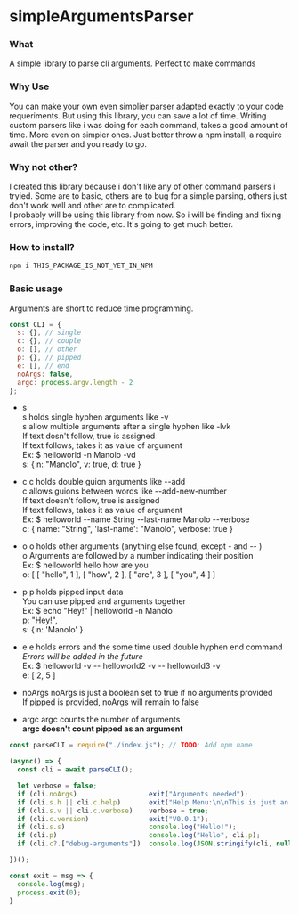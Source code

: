 # simpleArgumentsParser

### What
A simple library to parse cli arguments. Perfect to make commands

### Why Use
You can make your own even simplier parser adapted exactly to your code requeriments. But using this library, you can save a lot of time. Writing custom parsers like i was doing for each command, takes a good amount of time. More even on simpier ones. Just better throw a npm install, a require await the parser and you ready to go.

### Why not other?
I created this library because i don't like any of other command parsers i tryied. Some are to basic, others are to bug for a simple parsing, others just don't work well and other are to complicated.  
I probably will be using this library from now. So i will be finding and fixing errors, improving the code, etc. It's going to get much better. 

### How to install?

```bash
npm i THIS_PACKAGE_IS_NOT_YET_IN_NPM
```

### Basic usage

Arguments are short to reduce time programming.  
```javascript
const CLI = {
  s: {}, // single
  c: {}, // couple
  o: [], // other
  p: {}, // pipped
  e: [], // end
  noArgs: false,
  argc: process.argv.length - 2
};
```

- s  
s holds single hyphen arguments like -v  
s allow multiple arguments after a single hyphen like -lvk  
If text dosn't follow, true is assigned  
If text follows, takes it as value of argument  
Ex: $ helloworld -n Manolo -vd  
s: { n: "Manolo", v: true, d: true }  
  
- c
c holds double guion arguments like --add  
c allows guions between words like --add-new-number  
If text doesn't follow, true is assigned  
If text follows, takes it as value of argument  
Ex: $ helloworld --name String --last-name Manolo --verbose  
c: { name: "String", 'last-name': "Manolo", verbose: true }  
  
- o
o holds other arguments (anything else found, except - and -- )  
o Arguments are followed by a number indicating their position  
Ex: $ helloworld hello how are you  
o: [ [ "hello", 1 ], [ "how", 2 ], [ "are", 3 ], [ "you", 4 ] ]  
  
- p
p holds pipped input data  
You can use pipped and arguments together  
Ex: $ echo "Hey!" | helloworld -n Manolo  
p: "Hey!",  
s: { n: 'Manolo' }  

- e
e holds errors and the some time used double hyphen end command  
_Errors will be added in the future_  
Ex: $ helloworld -v -- helloworld2 -v -- helloworld3 -v  
e: [ 2, 5 ]  

- noArgs
noArgs is just a boolean set to true if no arguments provided  
If pipped is provided, noArgs will remain to false  

- argc
argc counts the number of arguments  
__argc doesn't count pipped as an argument__  


```javascript
const parseCLI = require("./index.js"); // TODO: Add npm name

(async() => {
  const cli = await parseCLI();

  let verbose = false;
  if (cli.noArgs)                  exit("Arguments needed");
  if (cli.s.h || cli.c.help)       exit("Help Menu:\n\nThis is just an example");
  if (cli.s.v || cli.c.verbose)    verbose = true;
  if (cli.c.version)               exit("V0.0.1");
  if (cli.s.s)                     console.log("Hello!");
  if (cli.p)                       console.log("Hello", cli.p);
  if (cli.c?.["debug-arguments"])  console.log(JSON.stringify(cli, null, 4));

})();

const exit = msg => {
  console.log(msg);
  process.exit(0);
}
```


